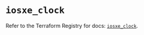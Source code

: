 # `iosxe_clock`

Refer to the Terraform Registry for docs: [`iosxe_clock`](https://registry.terraform.io/providers/ciscodevnet/iosxe/0.9.3/docs/resources/clock).
